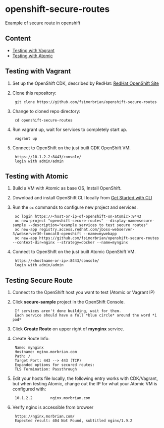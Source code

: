 # openshift-secure-routes
Example of secure route in openshift

## Content
* [Testing with Vagrant](#testing-with-vagrant)
* [Testing with Atomic](#testing-with-atomic)

## Testing with Vagrant

1. Set up the OpenShift CDK, described by RedHat: [RedHat OpenShift Site](http://developers.redhat.com/products/cdk/get-started/)

2. Clone this repository:

        git clone https://github.com/fsimorbrian/openshift-secure-routes
        
3. Change to cloned repo directory:

        cd openshift-secure-routes
        
4. Run vagrant up, wait for services to completely start up.

        vagrant up

5. Connect to OpenShift on the just built CDK OpenShift VM.

        https://10.1.2.2:8443/console/
        login with admin/admin

## Testing with Atomic

1. Build a VM with Atomic as base OS, Install OpenShift.

2. Download and install OpenShift CLI locally from [Get Started with CLI](https://docs.openshift.com/enterprise/latest/cli_reference/get_started_cli.html) 

3. Run the `oc` commands to configure new project and services.

        oc login https://<host-or-ip-of-openshift-on-atomic>:8443
        oc new-project "openshift-secure-routes" --display-name=secure-sample --description="example services to test secure routes"
        oc new-app registry.access.redhat.com/jboss-webserver-3/webserver30-tomcat8-openshift --name=mywebapp
        oc new-app https://github.com/fsimorbrian/openshift-secure-routes --context-dir=nginx --strategy=docker --name=mynginx

5. Connect to OpenShift on the just built Atomic OpenShift VM.

        https://<hostname-or-ip>:8443/console/
        login with admin/admin

## Testing Secure Route
   
1. Connect to the OpenShift host you want to test (Atomic or Vagrant IP)

2. Click **secure-sample** project in the OpenShift Console.

        If services aren't done building, wait for them.
        Each service should have a full *blue circle* around the word *1 pod*

3. Click **Create Route** on upper right of **mynginx** service.

4. Create Route Info:

        Name: mynginx
        Hostname: nginx.morbrian.com
        Path: /
        Target Port: 443 --> 443 (TCP)
        Expanded options for secured routes:
        TLS Termination: Passthrough
        
5. Edit your hosts file locally, the following entry works with CDK/Vagrant,
but when testing Atomic, change out the IP for what your Atomic VM is configured with:

        10.1.2.2        nginx.morbrian.com
        
6. Verify nginx is accessible from browser

        https://nginx.morbrian.com/
        Expected result: 404 Not Found, subtitled nginx/1.9.2
